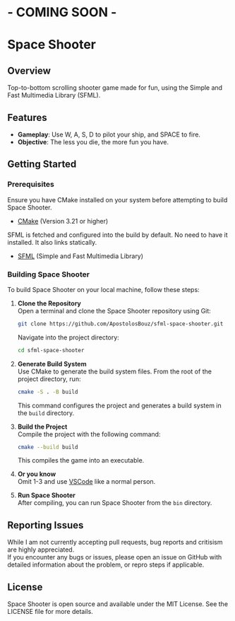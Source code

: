 # - COMING SOON -
# Space Shooter

## Overview
Top-to-bottom scrolling shooter game made for fun, using the Simple and Fast Multimedia Library (SFML).

## Features
- **Gameplay**: Use W, A, S, D to pilot your ship, and SPACE to fire.
- **Objective**: The less you die, the more fun you have.

## Getting Started

### Prerequisites
Ensure you have CMake installed on your system before attempting to build Space Shooter.

- [CMake](https://cmake.org/download/) (Version 3.21 or higher)

SFML is fetched and configured into the build by default. No need to have it installed. It also links statically.

- [SFML](https://www.sfml-dev.org/download.php) (Simple and Fast Multimedia Library)


### Building Space Shooter
To build Space Shooter on your local machine, follow these steps:

1. **Clone the Repository**  
   Open a terminal and clone the Space Shooter repository using Git:
   ```bash
   git clone https://github.com/ApostolosBouz/sfml-space-shooter.git
   ```
   Navigate into the project directory:
   ```bash
   cd sfml-space-shooter
   ```

2. **Generate Build System**  
   Use CMake to generate the build system files. From the root of the project directory, run:
   ```bash
   cmake -S . -B build
   ```
   This command configures the project and generates a build system in the `build` directory.

3. **Build the Project**  
   Compile the project with the following command:
   ```bash
   cmake --build build
   ```
   This compiles the game into an executable.

4. **Or you know**  
    Omit 1-3 and use [VSCode](https://code.visualstudio.com/) like a normal person.

5. **Run Space Shooter**  
   After compiling, you can run Space Shooter from the `bin` directory.

## Reporting Issues
While I am not currently accepting pull requests, bug reports and critisism are highly appreciated.  
If you encounter any bugs or issues, please open an issue on GitHub with detailed information about the problem, or repro steps if applicable.

## License
Space Shooter is open source and available under the MIT License. See the LICENSE file for more details.